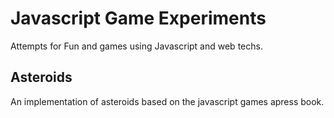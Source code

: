 # Javascript Game Experiments

Attempts for Fun and games using Javascript and web techs.

## Asteroids
An implementation of asteroids based on the javascript games apress book.
